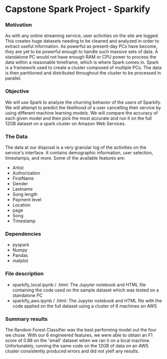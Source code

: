 # Capstone Spark Project - Sparkify

### Motivation

As with any online streaming service, user activities on the site are logged. This creates huge datasets needing to be cleaned and analyzed in order to extract useful information. As powerful as present-day PCs have become, they are yet to be powerful enough to handle such massive sets of data. A standalone PC would not have enough RAM or CPU power to process the data within a reasonable timeframe, which is where Spark comes in. Spark is a framework used to create a cluster composed of multiple PCs. The data is then partitioned and distributed throughout the cluster to be processed in parallel.

### Objective

We will use Spark to analyze the churning behavior of the users of Sparkify. We will attempt to predict the likelihood of a user cancelling their service by using different machine learning models. We will compare the accuracy of each given model and then pick the most accurate and run it on the full 12GB dataset on a spark cluster on Amazon Web Services.

### The Data

The data at our disposal is a very granular log of the activities on the service's interface. It contains demographic information, user selection, timestamps, and more. Some of the available features are:

* Artist
* Authorization
* FirstName
* Gender
* Lastname
* Song length
* Payment level
* Location
* page
* Song
* Timestamp

### Dependencies

* pyspark
* Numpy
* Pandas
* matplot

### File description

* sparkify_local.ipynb / .html: The Jupyter notebook and HTML file containing the code used on the sample dataset which was tested on a standalone PC
* sparkify_aws.ipynb / .html: The Jupyter notebook and HTML file with the code applied on the full dataset using a cluster of 6 machines on AWS

### Summary results

The Random Forest Classifier was the best performing model out the four we chose. With our 6 engineered features, we were able to obtain an F1 score of 0.88 on the 'small' dataset when we ran it on a local machine. Unfortunately, running the same code on the 12GB of data on an AWS cluster consistently produced errors and did not yielf any results.